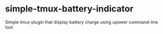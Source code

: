 # simple-tmux-battery-indicator
Simple tmux plugin that display battery charge using upower command-line tool.
